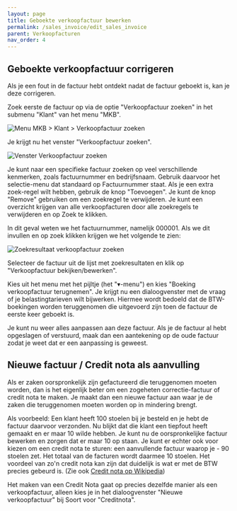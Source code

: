 ```yaml
---
layout: page
title: Geboekte verkoopfactuur bewerken
permalink: /sales_invoice/edit_sales_invoice
parent: Verkoopfacturen
nav_order: 4
---
```


## Geboekte verkoopfactuur corrigeren
Als je een fout in de factuur hebt ontdekt nadat de factuur geboekt is, kan je deze corrigeren.

Zoek eerste de factuur op via de optie "Verkoopfactuur zoeken" in het submenu "Klant" van het menu "MKB".

![Menu MKB > Klant > Verkoopfactuur zoeken]({{site.baseurl}}/assets/menu_mkb_search_sales_invoice.png)

Je krijgt nu het venster "Verkoopfactuur zoeken".

![Venster Verkoopfactuur zoeken]({{site.baseurl}}/assets/search_sales_invoice_dialog.png)

Je kunt naar een specifieke factuur zoeken op veel verschillende kenmerken, zoals factuurnummer en bedrijfsnaam.
Gebruik daarvoor het selectie-menu dat standaard op Factuurnummer staat.
Als je een extra zoek-regel wilt hebben, gebruik de knop "Toevoegen". Je kunt de knop "Remove" gebruiken om een zoekregel te verwijderen.
Je kunt een overzicht krijgen van alle verkoopfacturen door alle zoekregels te verwijderen en op Zoek te klikken.

In dit geval weten we het factuurnummer, namelijk 000001. Als we dit invullen en op zoek klikken krijgen we het volgende te zien:

![Zoekresultaat verkoopfactuur zoeken]({{site.baseurl}}/assets/search_result_sales_invoice_dialog.png)

Selecteer de factuur uit de lijst met zoekresultaten en klik op "Verkoopfactuur bekijken/bewerken".

Kies uit het menu met het pijltje (het "&#9662;-menu") en kies "Boeking verkoopfactuur terugnemen". Je krijgt nu een
dialoogvenster met de vraag of je belastingtarieven wilt bijwerken. Hiermee wordt bedoeld dat de BTW-boekingen worden
teruggenomen die uitgevoerd zijn toen de factuur de eerste keer geboekt is.

Je kunt nu weer alles aanpassen aan deze factuur. Als je de factuur al hebt opgeslagen of verstuurd, maak dan een aantekening op de oude
factuur zodat je weet dat er een aanpassing is geweest.

## Nieuwe factuur / Credit nota als aanvulling
Als er zaken oorspronkelijk zijn gefactureerd die teruggenomen moeten worden, dan is het eigenlijk beter om een zogeheten correctie-factuur of credit nota te maken.
Je maakt dan een nieuwe factuur aan waar je de zaken die teruggenomen moeten worden op in mindering brengt.

Als voorbeeld: Een klant heeft 100 stoelen bij je besteld en je hebt de factuur daarvoor verzonden. Nu blijkt dat die klant een tiepfout heeft gemaakt en er maar
10 wilde hebben. Je kunt nu de oorspronkelijke factuur bewerken en zorgen dat er maar 10 op staan.
Je kunt er echter ook voor kiezen om een credit nota te sturen: een aanvullende factuur waarop je - 90 stoelen zet.
Het totaal van de facturen wordt daarmee 10 stoelen.  Het voordeel van zo'n credit nota kan zijn dat duidelijk is wat er
met de BTW precies gebeurd is. (Zie ook [Credit nota op Wikipedia](https://nl.wikipedia.org/wiki/Creditnota))

Het maken van een Credit Nota gaat op precies dezelfde manier als een verkoopfactuur, alleen kies je in het dialoogvenster "Nieuwe verkoopfactuur" bij
Soort voor "Creditnota".


